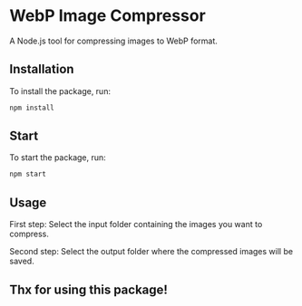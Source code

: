 # WebP Image Compressor

A Node.js tool for compressing images to WebP format.

## Installation

To install the package, run:

```bash
npm install
```

## Start

To start the package, run:

```bash
npm start
```

## Usage

First step:
Select the input folder containing the images you want to compress.

Second step:
Select the output folder where the compressed images will be saved.

## Thx for using this package!
